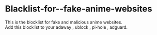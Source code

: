 # Blacklist-for--fake-anime-websites
This is the blocklist for fake and malicious anime websites.  
Add this blocklist to your adaway , ublock , pi-hole , adguard.  
